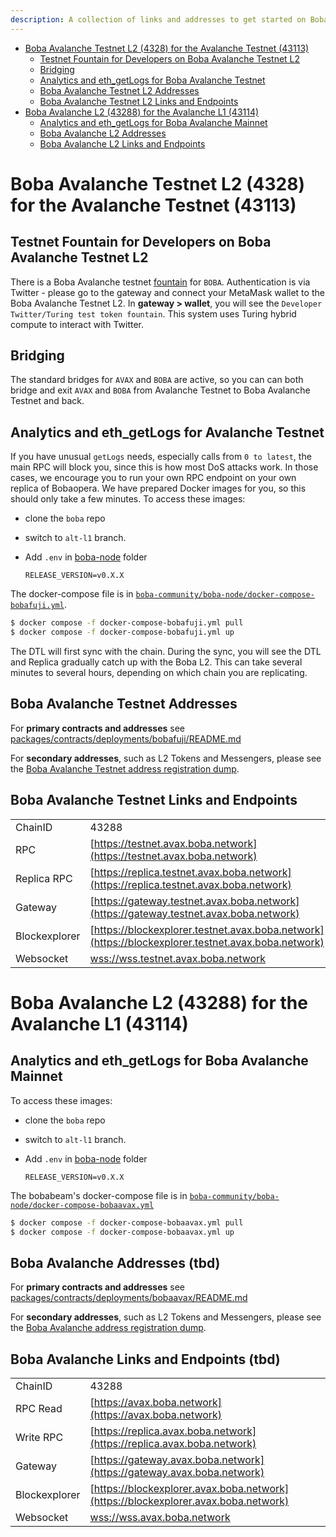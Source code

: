 ```yaml
---
description: A collection of links and addresses to get started on Boba-Avalanche
---
```


- [Boba Avalanche Testnet L2 (4328) for the Avalanche Testnet (43113)](#boba-avalanche-testnet-l2--4328--for-the-avalanche-testnet--43113-)
  * [Testnet Fountain for Developers on Boba Avalanche Testnet L2](#testnet-fountain-for-developers-on-boba-avalanche-testnet-l2)
  * [Bridging](#bridging)
  * [Analytics and eth_getLogs for Boba Avalanche Testnet](#Analytics-and-eth-getlogs-for-boba-avalanche-testnet)
  * [Boba Avalanche Testnet L2 Addresses](#boba-avalanche-testnet-l2-addresses)
  * [Boba Avalanche Testnet L2 Links and Endpoints](#boba-avalanche-testnet-l2-links-and-endpoints)
- [Boba Avalanche L2 (43288) for the Avalanche L1 (43114)](#boba-avalanche-l2--43288--for-the-avalanche-l1--43114-)
  - [Analytics and eth_getLogs for Boba Avalanche Mainnet](#Analytics-and-eth-getlogs-for-boba-avalanche-mainnet)
  - [Boba Avalanche L2 Addresses](#boba-avalanche-l2-addresses)
  - [Boba Avalanche L2 Links and Endpoints](#boba-avalanche-l2-links-and-endpoints)
  

# Boba Avalanche Testnet L2 (4328) for the Avalanche Testnet (43113)

## Testnet Fountain for Developers on Boba Avalanche Testnet L2

There is a Boba Avalanche testnet [fountain](https://gateway.testnet.avax.boba.network) for `BOBA`. Authentication is via Twitter - please go to the gateway and connect your MetaMask wallet to the Boba Avalanche Testnet L2. In **gateway > wallet**, you will see the `Developer Twitter/Turing test token fountain`. This system uses Turing hybrid compute to interact with Twitter.

## Bridging

The standard bridges for `AVAX` and `BOBA` are active, so you can can both bridge and exit `AVAX` and `BOBA` from Avalanche Testnet to Boba Avalanche Testnet and back.

## Analytics and eth_getLogs for Avalanche Testnet

If you have unusual `getLogs` needs, especially calls from `0 to latest`, the main RPC will block you, since this is how most DoS attacks work. In those cases, we encourage you to run your own RPC endpoint on your own replica of Bobaopera. We have prepared Docker images for you, so this should only take a few minutes. To access these images:

* clone the `boba` repo

* switch to `alt-l1` branch.

* Add `.env` in [boba-node](https://github.com/bobanetwork/boba/tree/alt-l1/boba_community/boba-node) folder

  ```
  RELEASE_VERSION=v0.X.X
  ```

The docker-compose file is in [`boba-community/boba-node/docker-compose-bobafuji.yml`](https://github.com/bobanetwork/boba/tree/alt-l1/boba_community/boba-node).

```bash
$ docker compose -f docker-compose-bobafuji.yml pull
$ docker compose -f docker-compose-bobafuji.yml up
```

The DTL will first sync with the chain. During the sync, you will see the DTL and Replica gradually catch up with the Boba L2. This can take several minutes to several hours, depending on which chain you are replicating.

## Boba Avalanche Testnet Addresses

For **primary contracts and addresses** see [packages/contracts/deployments/bobafuji/README.md](../../packages/contracts/deployments/bobafuji/README.md)

For **secondary addresses**, such as L2 Tokens and Messengers, please see the [Boba Avalanche Testnet address registration dump](../../packages/boba/register/addresses/addressesBobaOperaTestnet_0x12ad9f501149D3FDd703cC10c567F416B7F0af8b.json).

## Boba Avalanche Testnet Links and Endpoints

|               |                                                              |
| ------------- | ------------------------------------------------------------ |
| ChainID       | 43288                                                        |
| RPC           | [https://testnet.avax.boba.network](https://testnet.avax.boba.network) |
| Replica RPC   | [https://replica.testnet.avax.boba.network](https://replica.testnet.avax.boba.network) |
| Gateway       | [https://gateway.testnet.avax.boba.network](https://gateway.testnet.avax.boba.network) |
| Blockexplorer | [https://blockexplorer.testnet.avax.boba.network](https://blockexplorer.testnet.avax.boba.network) |
| Websocket     | [wss://wss.testnet.avax.boba.network](wss://wss.testnet.avax.boba.network) |

# Boba Avalanche L2 (43288) for the Avalanche L1 (43114)

## Analytics and eth_getLogs for Boba Avalanche Mainnet

 To access these images:

 * clone the `boba` repo

 * switch to `alt-l1` branch.

 * Add `.env` in [boba-node](https://github.com/bobanetwork/boba/tree/alt-l1/boba_community/boba-node) folder

   ```
   RELEASE_VERSION=v0.X.X
   ```

 The bobabeam's docker-compose file is in [`boba-community/boba-node/docker-compose-bobaavax.yml`](https://github.com/bobanetwork/boba/tree/alt-l1/boba_community/boba-node)

 ```bash
 $ docker compose -f docker-compose-bobaavax.yml pull
 $ docker compose -f docker-compose-bobaavax.yml up
 ```


## Boba Avalanche Addresses (tbd)

For **primary contracts and addresses** see [packages/contracts/deployments/bobaavax/README.md](../../packages/contracts/deployments/bobaavax/README.md)

For **secondary addresses**, such as L2 Tokens and Messengers, please see the [Boba Avalanche address registration dump](../../packages/boba/register/addresses/addressBobaAvax_0x00220f8ce1c4be8436574e575fE38558d85e2E6b.json).

## Boba Avalanche Links and Endpoints (tbd)

|               |                                                              |
| ------------- | ------------------------------------------------------------ |
| ChainID       | 43288                                                        |
| RPC Read      | [https://avax.boba.network](https://avax.boba.network)       |
| Write RPC     | [https://replica.avax.boba.network](https://replica.avax.boba.network) |
| Gateway       | [https://gateway.avax.boba.network](https://gateway.avax.boba.network) |
| Blockexplorer | [https://blockexplorer.avax.boba.network](https://blockexplorer.avax.boba.network) |
| Websocket     | [wss://wss.avax.boba.network](wss://wss.avax.boba.network)   |
